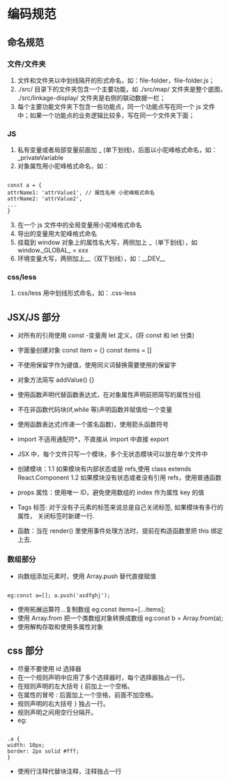 # 编码规范

## 命名规范

### 文件/文件夹

1. 文件和文件夹以中划线隔开的形式命名，如：file-folder，file-folder.js；
2. ./src/ 目录下的文件夹包含一个主要功能，如 ./src/map/ 文件夹是整个底图， ./src/linkage-display/ 文件夹是右侧的联动数据一栏；
3. 每个主要功能文件夹下包含一些功能点，同一个功能点写在同一个 js 文件中；如果一个功能点的业务逻辑比较多，写在同一个文件夹下面；

### JS

1. 私有变量或者局部变量前面加 \_ (单下划线)，后面以小驼峰格式命名，如：\_privateVariable
2. 对象属性用小驼峰格式命名，如：

```

const a = {
attrName1: 'attrValue1', // 属性名用 小驼峰格式命名
attrName2: 'attrValue2',
...
}

```

3. 在一个 js 文件中的全局变量用小驼峰格式命名
4. 导出的变量用大驼峰格式命名
5. 挂载到 window 对象上的属性名大写，两侧加上 \_（单下划线），如 window\.\_GLOBAL\_ = xxx
6. 环境变量大写，两侧加上\_\_（双下划线），如：\_\_DEV\_\_

### css/less

1. css/less 用中划线形式命名，如：\.css-less

## JSX/JS 部分

- 对所有的引用使用 const -变量用 let 定义，(将 const 和 let 分类)
- 字面量创建对象 const item = {} const items = []
- 不使用保留字作为键值，使用同义词替换需要使用的保留字
- 对象方法简写 addValue() {}
- 使用函数声明代替函数表达式，在对象属性声明前把简写的属性分组

- 不在非函数代码块(if,while 等)声明函数并赋值给一个变量
- 使用函数表达式(传递一个匿名函数)，使用箭头函数符号
- import 不适用通配符\*，不直接从 import 中直接 export
- JSX 中，每个文件只写一个模块，多个无状态模块可以放在单个文件中
- 创建模块：1.1 如果模块有内部状态或是 refs,使用 class extends React.Component
  1.2 如果模块没有状态或者没有引用 refs，使用普通函数
- props 属性：使用唯一 ID，避免使用数组的 index 作为属性 key 的值
- Tags 标签: 对于没有子元素的标签来说总是自己关闭标签, 如果模块有多行的属性， 关闭标签时新建一行.
- 函数：当在 render() 里使用事件处理方法时，提前在构造函数里把 this 绑定上去.

### 数组部分

- 向数组添加元素时，使用 Array.push 替代直接赋值

```

eg:const a=[]; a.push('asdfghj');

```

- 使用拓展运算符...复制数组
  eg:const items=[...items];
- 使用 Array.from 把一个类数组对象转换成数组
  eg:const b = Array.from(a);
- 使用解构存取和使用多属性对象

## css 部分

- 尽量不要使用 id 选择器
- 在一个规则声明中应用了多个选择器时，每个选择器独占一行。
- 在规则声明的左大括号 { 前加上一个空格。
- 在属性的冒号 : 后面加上一个空格，前面不加空格。
- 规则声明的右大括号 } 独占一行。
- 规则声明之间用空行分隔开。
- eg:

```

.a {
width: 10px;
border: 2px solid #fff;
}

```

- 使用行注释代替块注释，注释独占一行

```

```
